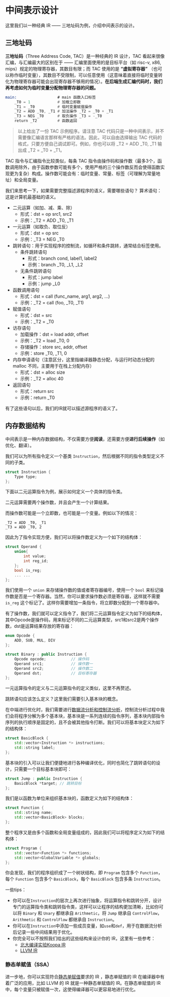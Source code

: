 # 中间表示设计

这里我们以一种经典 IR —— 三地址码为例，介绍中间表示的设计。

## 三地址码

**三地址码**（Three Address Code, TAC）是一种经典的 IR 设计，TAC 看起来很像汇编，与汇编最大的区别在于 —— 汇编里面使用的是目标平台（如 risc-v, x86, mips）规定的物理寄存器，其数目有限；而 TAC 使用的是 **“虚拟寄存器”** （也可以称作临时变量），其数目不受限制，可以任意使用（这意味着直接将临时变量转化为物理寄存器可能会出现寄存器不够用的情况）。**在后端生成汇编代码时，我们再考虑如何为临时变量分配物理寄存器的问题。**

```asm
main:                  # main 函数入口标签
    _T0 = 1            # 加载立即数
    _T1 = _T0          # 临时变量赋值操作
    _T2 = ADD _T0, _T1 # 加法操作 _T2 = _T0 + _T1
    _T3 = NEG _T0      # 取负操作 _T3 = -_T0
    return _T2         # 函数返回
```

> 以上给出了一份 TAC 示例程序。请注意 TAC 代码只是一种中间表示，并不需要像汇编语言那样有严格的语法。因此，可以自由选择输出 TAC 代码的格式，只要方便自己调试即可。例如，你也可以将 _T2 = ADD _T0, _T1 输出成 _T2 = _T0 + _T1。

TAC 指令与汇编指令比较类似，每条 TAC 指令由操作码和操作数（最多3个，函数调用除外，由于函数参数可能有多个，使用严格的三个操作数反而会使得函数实现更为复杂）构成。操作数可能会有：临时变量、常量、标签（可理解为常量地址）和全局变量。

我们来思考一下，如果需要完整描述源程序的语义，需要哪些语句？
算术语句：这是计算机最基础的语义。

- 二元运算（如加、减、乘、除）
    - 形式：dst = op src1, src2
    - 示例：_T2 = ADD _T0, _T1
- 一元运算（如取负、取位反）
    - 形式：dst = op src
    - 示例：_T3 = NEG _T0
- 跳转语句：用于实现程序的控制流，如循环和条件跳转，通常结合标签使用。
    - 条件跳转语句
        - 形式：branch cond, label1, label2
        - 示例：branch _T0, _L1, _L2
    - 无条件跳转语句
        - 形式：jump label
        - 示例：jump _L0
- 函数调用语句
    - 形式：dst = call (func_name, arg1, arg2, ...)
    - 示例：_T2 = call (foo, _T0, _T1)
- 赋值语句
    - 形式：dst = src
    - 示例：_T2 = _T0
- 访存语句
    - 加载操作：dst = load addr, offset
    - 示例：_T2 = load _T0, 0
    - 存储操作：store src, addr, offset
    - 示例：store _T0, _T1, 0
- 内存申请语句（注意区分，这里指编译器静态分配，与运行时动态分配的 malloc 不同，主要用于在栈上分配内存）
    - 形式：dst = alloc size
    - 示例：_T2 = alloc 40
- 返回语句
    - 形式：return src
    - 示例：return _T0

有了这些语句以后，我们的IR就可以描述源程序的语义了。

## 内存数据结构

中间表示是一种内存数据结构，不仅需要方便**阅读**，还需要方便**进行后续操作**（如优化、翻译）。

我们可以为所有指令定义一个基类 `Instruction`，然后根据不同的指令类型定义不同的子类。

```c++
struct Instruction {
    Type type;
};
```

下面以二元运算指令为例，展示如何定义一个具体的指令类。

二元运算需要两个操作数，并且会产生一个计算结果。

而操作数可能是一个立即数，也可能是一个变量。例如以下的情况：

```
_T2 = ADD _T0, _T1
_T3 = ADD _T0, 2
```

因此为了指令实现方便，我们可以将操作数定义为一个如下的结构体：

```c++
struct Operand {
    union{
        int value;
        int reg_id;
    };
    bool is_reg;
    ... ...
};
```

我们使用一个 `union` 来存储操作数的值或者寄存器编号，使用一个 `bool` 来标记操作数是否是一个寄存器。当然，你可以要求操作数必须是寄存器，这样就不需要 `is_reg` 这个标记了。这样你需要增加一条指令，将立即数分配到一个寄存器中。

有了操作数，我们就可以定义指令了，我们将二元运算指令定义为如下的结构体，其中Opcode是操作码，用来标记不同的二元运算类型，src1和src2是两个操作数，dst是运算结果存放的寄存器：

```c++
enum Opcode {
    ADD, SUB, MUL, DIV
};

struct Binary : public Instruction {
    Opcode opcode;           // 操作码
    Operand src1;            // 操作数一
    Operand src2;            // 操作数二
    Operand dst;             // 目标寄存器
};
```

一元运算指令的定义与二元运算指令的定义类似，这里不再赘述。

跳转语句应该怎么定义？这里我们需要引入基本块的概念。

在中端进行优化时，我们需要进行[数据流分析和控制流分析](../../step6/dataflow.md)，控制流分析过程中我们会将程序分解为多个基本块，基本块是一系列连续的指令序列，基本块内部指令序列的执行顺序是固定的，且不会被其他指令打断。我们可以将基本块定义为如下的结构体：

```c++
struct BasicBlock {
    std::vector<Instruction *> instructions;
    std::string label;
};
```

基本块的引入可以让我们便捷地进行各种编译优化，同时也简化了跳转语句的设计，只需要一个目标基本块即可：

```c++
struct Jump : public Instruction {
    BasicBlock *target; // 跳转目标
};
```

我们是以函数为单位来组织基本块的，函数定义为如下的结构体：

```c++
struct Function {
    std::string name;
    std::vector<BasicBlock> blocks;
};
```

整个程序又是由多个函数和全局变量组成的，因此我们可以将程序定义为如下的结构体：

```c++
struct Program {
    std::vector<Function *> functions;
    std::vector<GlobalVariable *> globals;
};
```

你会发现，我们的程序组织成了一个树状结构，即 `Program` 包含多个 `Function`，每个 `Function` 包含多个 `BasicBlock`，每个 `BasicBlock` 包含多条 `Instruction`。

一些tips：
- 你可以在`Instruction`的层次上再次进行抽象，将运算指令和跳转分开，设计专门的运算指令类和跳转指令类，这样可以让程序的结构更加清晰，比如你可以将 `Binary` 和 `Unary` 都继承自 `Arithmetic`，将 `Jump` 继承自 `ControlFlow`， `Arithmetic` 和 `ControlFlow` 都继承自 `Instruction`。
- 你可以在`Instruction`中添加一些成员变量，如`use`和`def`，用于在数据流分析后记录一些中间结果用于优化。
- 你完全可以不按照我们给出的这些结构来设计你的 IR，这里有一些参考：
    - [北大编译实验Koopa IR](https://pku-minic.github.io/online-doc/#/lv0-env-config/koopa)
    - [LLVM IR](https://llvm.org/docs/LangRef.html)
    
### 静态单赋值（SSA）

进一步地，你可以实现符合[静态单赋值](./ssa.md)要求的 IR ，静态单赋值的 IR 在编译器中有着广泛的应用，比如 LLVM 的 IR 就是一种静态单赋值的 IR。在静态单赋值的 IR 中，每个变量只被赋值一次，这使得编译器可以更容易地进行优化。